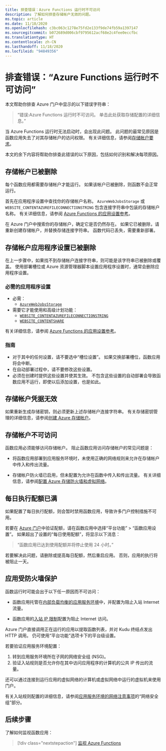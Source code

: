 ```yaml
---
title: 排查错误：Azure Functions 运行时不可访问
description: 了解如何排查存储帐户无效的问题。
ms.topic: article
ms.date: 11/18/2020
ms.openlocfilehash: c3bc063c1278e75fd2e133f9de74fb59a1397147
ms.sourcegitcommit: b072689d006cbf9795612acf68e2c4fee0eccfbc
ms.translationtype: HT
ms.contentlocale: zh-CN
ms.lasthandoff: 11/18/2020
ms.locfileid: "94849356"
---
```

# <a name="troubleshoot-error-azure-functions-runtime-is-unreachable"></a>排查错误：“Azure Functions 运行时不可访问”

本文帮助你排查 Azure 门户中显示的以下错误字符串：

> “错误:Azure Functions 运行时不可访问。 单击此处获取存储配置的详细信息。”

当 Azure Functions 运行时无法启动时，会出现此问题。 此问题的最常见原因是函数应用失去了对其存储帐户的访问权限。 有关详细信息，请参阅[存储帐户要求](./functions-create-function-app-portal.md#storage-account-requirements)。

本文的余下内容将帮助你排查此错误的以下原因，包括如何识别和解决每项原因。

## <a name="storage-account-was-deleted"></a>存储帐户已被删除

每个函数应用都需要存储帐户才能运行。 如果该帐户已被删除，则函数不会正常运行。

首先在应用程序设置中查找你的存储帐户名称。 `AzureWebJobsStorage` 或 `WEBSITE_CONTENTAZUREFILECONNECTIONSTRING` 包含连接字符串中包装的存储帐户名称。 有关详细信息，请参阅 [Azure Functions 的应用设置参考](./functions-app-settings.md#azurewebjobsstorage)。

在 Azure 门户中搜索你的存储帐户，确定它是否仍然存在。 如果它已被删除，请重新创建存储帐户，并替换存储连接字符串。 函数代码已丢失，需要重新部署。

## <a name="storage-account-application-settings-were-deleted"></a>存储帐户应用程序设置已被删除

在上一步骤中，如果找不到存储帐户连接字符串，则可能是该字符串已被删除或覆盖。 使用部署槽位或 Azure 资源管理器脚本设置应用程序设置时，通常会删除应用程序设置。

### <a name="required-application-settings"></a>必需的应用程序设置

* 必需：
    * [`AzureWebJobsStorage`](./functions-app-settings.md#azurewebjobsstorage)
* 需要它才能使用和高级计划功能：
    * [`WEBSITE_CONTENTAZUREFILECONNECTIONSTRING`](./functions-app-settings.md)
    * [`WEBSITE_CONTENTSHARE`](./functions-app-settings.md)

有关详细信息，请参阅 [Azure Functions 的应用设置参考](./functions-app-settings.md)。

### <a name="guidance"></a>指南

* 对于其中的任何设置，请不要选中“槽位设置”。 如果交换部署槽位，函数应用将会中断。
* 在自动部署过程中，请不要修改这些设置。
* 必须在创建时提供这些设置并使其生效。 不包含这些设置的自动部署会导致函数应用不运行，即使以后添加设置，也是如此。

## <a name="storage-account-credentials-are-invalid"></a>存储帐户凭据无效

如果重新生成存储密钥，则必须更新上述存储帐户连接字符串。 有关存储密钥管理的详细信息，请参阅[创建 Azure 存储帐户](../storage/common/storage-account-create.md)。

## <a name="storage-account-is-inaccessible"></a>存储帐户不可访问

函数应用必须能够访问存储帐户。 阻止函数应用访问存储帐户的常见问题是：

* 将函数应用部署到应用服务环境时，未使用正确的网络规则来允许在存储帐户中传入和传出流量。

* 存储帐户防火墙已启用，但未配置为允许在函数中传入和传出流量。 有关详细信息，请参阅[配置 Azure 存储防火墙和虚拟网络](../storage/common/storage-network-security.md?toc=%2fazure%2fstorage%2ffiles%2ftoc.json)。

## <a name="daily-execution-quota-is-full"></a>每日执行配额已满

如果配置了每日执行配额，则会暂时禁用函数应用，导致许多门户控制措施不可用。 

若要在 [Azure 门户](https://portal.azure.cn)中验证配额，请在函数应用中选择“平台功能” > “函数应用设置”。   如果超出了设置的“每日使用配额”，将显示以下消息： 

  > “函数应用已达到使用配额并将停止使用 24 小时。”

若要解决此问题，请删除或提高每日配额，然后重启应用。 否则，应用的执行将被阻止一天。

## <a name="app-is-behind-a-firewall"></a>应用受防火墙保护

函数运行时可能会出于以下任一原因而不可访问：

* 函数应用托管在[内部负载均衡的应用服务环境](../app-service/environment/create-ilb-ase.md)中，并配置为阻止入站 Internet 流量。

* 函数应用的[入站 IP 限制](functions-networking-options.md#inbound-access-restrictions)配置为阻止 Internet 访问。 

Azure 门户直接调用正在运行的应用以提取函数列表，并对 Kudu 终结点发出 HTTP 调用。 仍可使用“平台功能”选项卡下的平台级设置。 

若要验证应用服务环境配置：
1. 转到应用服务环境所在子网的网络安全组 (NSG)。
1. 验证入站规则是否允许你在其中访问应用程序的计算机的公共 IP 传出的流量。 
   
还可以通过连接到运行应用的虚拟网络的计算机或虚拟网络中运行的虚拟机来使用门户。 

有关入站规则配置的详细信息，请参阅[应用服务环境的网络注意事项](../app-service/environment/network-info.md#network-security-groups)的“网络安全组”部分。

## <a name="next-steps"></a>后续步骤

了解如何监视函数应用：

> [!div class="nextstepaction"]
> [监视 Azure Functions](functions-monitoring.md)

